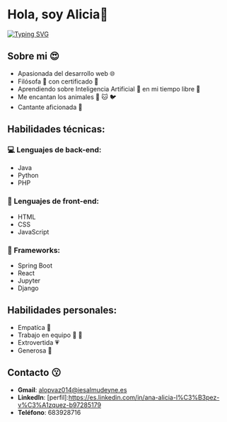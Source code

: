 
# Hola, soy Alicia👋
  <!--https://readme-typing-svg.herokuapp.com/demo/ -->

[![Typing SVG](https://readme-typing-svg.herokuapp.com?font=Fira+Code&weight=500&pause=1000&color=33E8F7&background=3CFF4C00&center=true&vCenter=true&width=435&lines=Bienvenido+a+mi+perfil+de+GitHub+%F0%9F%98%8A;Soy+estudiante+de+DAW+%F0%9F%A4%93;Investigo+sobre+desarrollo+web+%F0%9F%92%BB)](https://git.io/typing-svg)

## Sobre mi 😍  

* Apasionada del desarrollo web 🌐
* Filósofa 🧠 con certificado 📃
* Aprendiendo sobre Inteligencia Artificial 🤖 en mi tiempo libre 🌴
* Me encantan los animales 🐶 🐱 🐦
* Cantante aficionada 🎤

## Habilidades técnicas:

### 💻 Lenguajes de back-end: 
  
* Java
* Python 
* PHP

### 🎨 Lenguajes de front-end:

* HTML
* CSS 
* JavaScript

### 🏢 Frameworks: 

* Spring Boot
* React 
* Jupyter
* Django
  
## Habilidades personales: 

* Empatíca 👫
* Trabajo en equipo 💪 👫
* Extrovertida 💗
* Generosa 🎁

## Contacto 😗

* **Gmail**: alopvaz014@iesalmudeyne.es 
* **LinkedIn**: [perfil]:https://es.linkedin.com/in/ana-alicia-l%C3%B3pez-v%C3%A1zquez-b97285179
* **Teléfono**: 683928716






